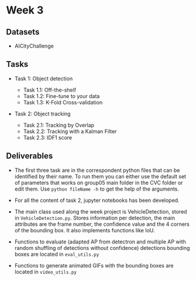 # Week 3

## Datasets

* AICityChallenge

## Tasks

* Task 1: Object detection
    * Task 1.1: Off-the-shelf
    * Task 1.2: Fine-tune to your data
    * Task 1.3: K-Fold Cross-validation

* Task 2: Object tracking
    * Task 2.1: Tracking by Overlap
    * Task 2.2: Tracking with a Kalman Filter
    * Task 2.3: IDF1 score

## Deliverables

- The first three task are in the correspondent python files that can be identified by their name. To run them you can either use the default set of parameters that works on group05 main folder in the CVC folder or edit them. Use `python fileName -h` to get the help of the arguments.

- For all the content of task 2, jupyter notebooks has been developed.

- The main class used along the week project is VehicleDetection, stored in `VehicleDetection.py`. Stores information per detection, the main attributes are the frame number, the confidence value and the 4 corners of the bounding box. It also implements functions like IoU.

- Functions to evaluate (adapted AP from detectron and multiple AP with random shuffling of detections without confidence) detections bounding boxes are located in `eval_utils.py`

- Functions to generate animated GIFs with the bounding boxes are located in `video_utils.py`

